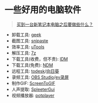 # 一些好用的电脑软件

> [买到一台新笔记本电脑之后要做些什么？](https://www.zhihu.com/question/49887429/answer/722963353)

- 卸载工具: [geek](https://geekuninstaller.com/download)
- 截图工具: [snipaste](https://zh.snipaste.com/)
- 效率工具: [uTools](https://u.tools/)
- 解压工具: [7z](https://sparanoid.com/lab/7z/)
- 下载工具(收费，但不贵): [IDM](https://www.internetdownloadmanager.com/)
- 下载工具(免费): [NDM](http://www.neatdownloadmanager.com/index.php/en/)
- 远程工具: [todesk](https://www.todesk.com/faq/9.html)/[向日葵](https://sunlogin.oray.com/)
- 录频工具: [OBS Studio](https://obsproject.com/zh-cn)/[ev录屏](https://www.ieway.cn/evcapture.html)
- 制作GIF: [ScreenToGIF](https://www.screentogif.com/)
- 人声提取: [SpleeterGui](https://makenweb.com/SpleeterGUI)
- 视频播放器: [potplayer](http://www.potplayercn.com/)